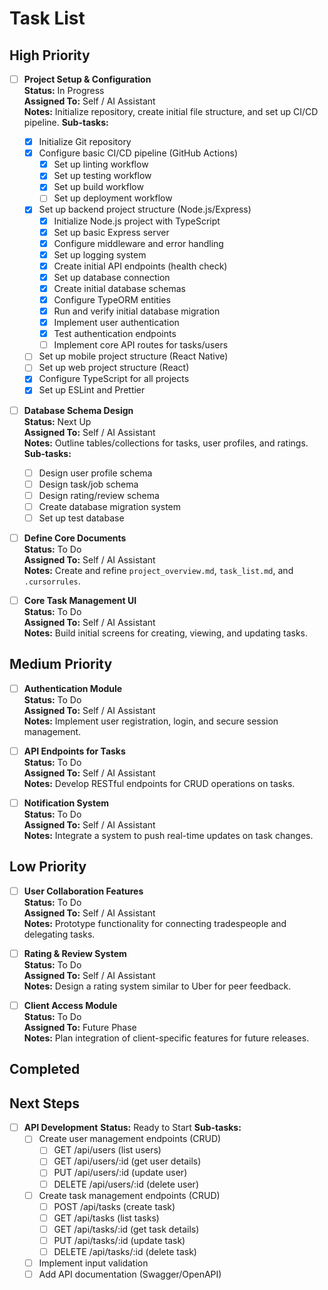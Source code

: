 # Task List

## High Priority
- [ ] **Project Setup & Configuration**  
  **Status:** In Progress  
  **Assigned To:** Self / AI Assistant  
  **Notes:** Initialize repository, create initial file structure, and set up CI/CD pipeline.
  **Sub-tasks:**
  - [x] Initialize Git repository
  - [x] Configure basic CI/CD pipeline (GitHub Actions)
    - [x] Set up linting workflow
    - [x] Set up testing workflow
    - [x] Set up build workflow
    - [ ] Set up deployment workflow
  - [x] Set up backend project structure (Node.js/Express)
    - [x] Initialize Node.js project with TypeScript
    - [x] Set up basic Express server
    - [x] Configure middleware and error handling
    - [x] Set up logging system
    - [x] Create initial API endpoints (health check)
    - [x] Set up database connection
    - [x] Create initial database schemas
    - [x] Configure TypeORM entities
    - [x] Run and verify initial database migration
    - [x] Implement user authentication
    - [x] Test authentication endpoints
    - [ ] Implement core API routes for tasks/users
  - [ ] Set up mobile project structure (React Native)
  - [ ] Set up web project structure (React)
  - [x] Configure TypeScript for all projects
  - [x] Set up ESLint and Prettier

- [ ] **Database Schema Design**  
  **Status:** Next Up  
  **Assigned To:** Self / AI Assistant  
  **Notes:** Outline tables/collections for tasks, user profiles, and ratings.
  **Sub-tasks:**
  - [ ] Design user profile schema
  - [ ] Design task/job schema
  - [ ] Design rating/review schema
  - [ ] Create database migration system
  - [ ] Set up test database

- [ ] **Define Core Documents**  
  **Status:** To Do  
  **Assigned To:** Self / AI Assistant  
  **Notes:** Create and refine `project_overview.md`, `task_list.md`, and `.cursorrules`.

- [ ] **Core Task Management UI**  
  **Status:** To Do  
  **Assigned To:** Self / AI Assistant  
  **Notes:** Build initial screens for creating, viewing, and updating tasks.

## Medium Priority
- [ ] **Authentication Module**  
  **Status:** To Do  
  **Assigned To:** Self / AI Assistant  
  **Notes:** Implement user registration, login, and secure session management.

- [ ] **API Endpoints for Tasks**  
  **Status:** To Do  
  **Assigned To:** Self / AI Assistant  
  **Notes:** Develop RESTful endpoints for CRUD operations on tasks.

- [ ] **Notification System**  
  **Status:** To Do  
  **Assigned To:** Self / AI Assistant  
  **Notes:** Integrate a system to push real-time updates on task changes.

## Low Priority
- [ ] **User Collaboration Features**  
  **Status:** To Do  
  **Assigned To:** Self / AI Assistant  
  **Notes:** Prototype functionality for connecting tradespeople and delegating tasks.

- [ ] **Rating & Review System**  
  **Status:** To Do  
  **Assigned To:** Self / AI Assistant  
  **Notes:** Design a rating system similar to Uber for peer feedback.

- [ ] **Client Access Module**  
  **Status:** To Do  
  **Assigned To:** Future Phase  
  **Notes:** Plan integration of client-specific features for future releases.

## Completed

## Next Steps
- [ ] **API Development**
  **Status:** Ready to Start
  **Sub-tasks:**
  - [ ] Create user management endpoints (CRUD)
    - [ ] GET /api/users (list users)
    - [ ] GET /api/users/:id (get user details)
    - [ ] PUT /api/users/:id (update user)
    - [ ] DELETE /api/users/:id (delete user)
  - [ ] Create task management endpoints (CRUD)
    - [ ] POST /api/tasks (create task)
    - [ ] GET /api/tasks (list tasks)
    - [ ] GET /api/tasks/:id (get task details)
    - [ ] PUT /api/tasks/:id (update task)
    - [ ] DELETE /api/tasks/:id (delete task)
  - [ ] Implement input validation
  - [ ] Add API documentation (Swagger/OpenAPI)
